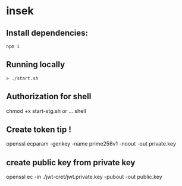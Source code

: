 # insek

## Install dependencies:
	npm i

## Running locally
	> ./start.sh

## Authorization for shell    
chmod +x start-stg.sh or ... shell 

## Create token tip !
openssl ecparam -genkey -name prime256v1 -noout -out private.key

## create public key from private key 
openssl ec -in ./jwt-cret/jwt.private.key -pubout -out public.key